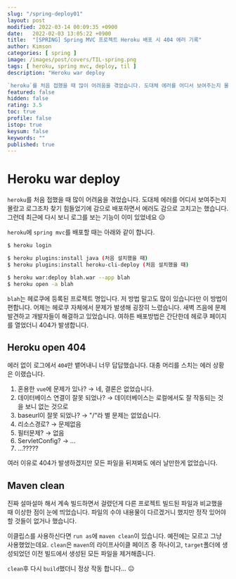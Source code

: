 ```yaml
---
slug: "/spring-deploy01"
layout: post
modified: 2022-03-14 00:09:35 +0900
date:   2022-02-03 13:05:22 +0900
title:  "[SPRING] Spring MVC 프로젝트 Heroku 배포 시 404 에러 기록"
author: Kimson
categories: [ spring ]
image: /images/post/covers/TIL-spring.png
tags: [ heroku, spring mvc, deploy, til ]
description: "Heroku war deploy

`heroku`를 처음 접했을 때 많이 어려움을 겪었습니다. 도대체 에러를 어디서 보여주는지 몰랐고 로그조차 찾기 힘들었기에 감으로 배포하면서 에러도 감으로 고치고는 했습니다. 그런데 최근에 다시 보니 로그를 보는 기능이 이미 있었네요 😥"
featured: false
hidden: false
rating: 3.5
toc: true
profile: false
istop: true
keysum: false
keywords: ""
published: true
---
```


# Heroku war deploy

`heroku`를 처음 접했을 때 많이 어려움을 겪었습니다. 도대체 에러를 어디서 보여주는지 몰랐고 로그조차 찾기 힘들었기에 감으로 배포하면서 에러도 감으로 고치고는 했습니다. 그런데 최근에 다시 보니 로그를 보는 기능이 이미 있었네요 😥

`heroku`에 `spring mvc`를 배포할 때는 아래와 같이 합니다.

```bash
$ heroku login

$ heroku plugins:install java (처음 설치했을 때)
$ heroku plugins:install heroku-cli-deploy (처음 설치했을 때)

$ heroku war:deploy blah.war --app blah
$ heroku open -a blah
```

`blah`는 헤로쿠에 등록된 프로젝트 명입니다. 저 방법 말고도 많이 있습니다만 이 방법이 편합니다. 어제는 헤로쿠 자체에서 문제가 발생해 굉장히 느렸습니다. 새벽 즈음에 문제 발견하고 개발자들이 해결하고 있었습니다. 여하튼 배포방법은 간단한데 헤로쿠 페이지를 열었더니 404가 발생합니다.

## Heroku open 404

에러 없이 로그에서 `404`만 뱉어내니 너무 답답했습니다. 대충 머리를 스치는 에러 상황은 이랬습니다.

1. 혼용한 `vue`에 문제가 있나? → 네, 결론은 없었습니다.
2. 데이터베이스 연결이 잘못 되었나? → 데이터베이스는 로컬에서도 잘 작동되는 것을 보니 없는 것으로
3. baseurl이 잘못 되었나? → "/"라 별 문제는 없었습니다.
4. 리소스경로? → 문제없음
5. 필터문제? → 없음
6. ServletConfig? → ...
7. ...?????

여러 이유로 404가 발생하겠지만 모든 파일을 뒤져봐도 에러 날만한게 없었습니다.

## Maven clean

진짜 설마설마 해서 계속 빌드하면서 걸렸던게 다른 프로젝트 빌드된 파일과 비교했을 때 이상한 점이 눈에 띄었습니다. 파일의 수야 내용물이 다르겠거니 했지만 정작 있어야할 것들이 없거나 했습니다.

이클립스를 사용하신다면 `run as`에 `maven clean`이 있습니다. 예전에는 모르고 그냥 사용했었는데요. `clean`은 `maven`의 라이프사이클 페이즈 중 하나이고, `target`폴더에 생성되었던 이전 빌드에서 생성된 모든 파일을 제거해줍니다.

`clean`후 다시 `build`했더니 정상 작동 합니다... 😐